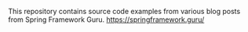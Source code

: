 This repository contains source code examples from various blog posts from Spring Framework Guru.
https://springframework.guru/
